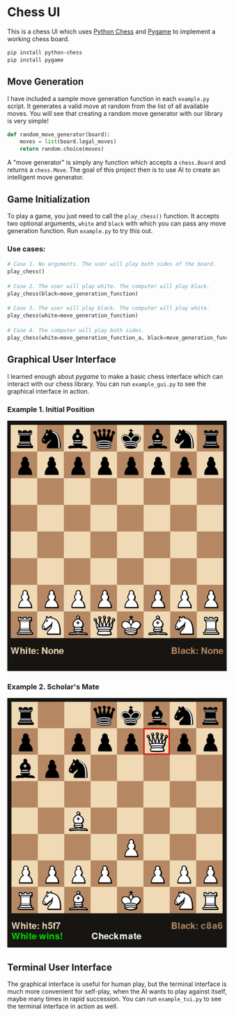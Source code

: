 # Chess UI

This is a chess UI which uses [Python Chess](https://python-chess.readthedocs.io/en/latest/)
and [Pygame](https://www.pygame.org/docs/) to implement a working chess board.

 ```bash
 pip install python-chess
 pip install pygame
 ````

## Move Generation

I have included a sample move generation function in each `example.py` script. It generates a valid move at random from the list
of all available moves. You will see that creating a random move generator with our library is very simple!

```python
def random_move_generator(board):
    moves = list(board.legal_moves)
    return random.choice(moves)
```

A "move generator" is simply any function which accepts a `chess.Board` and returns a `chess.Move`.
The goal of this project then is to use AI to create an intelligent move generator.

## Game Initialization

To play a game, you just need to call the `play_chess()` function. It accepts two optional arguments,
`white` and `black` with which you can pass any move generation function.
Run `example.py` to try this out.

### Use cases:
```python
# Case 1. No arguments. The user will play both sides of the board.
play_chess()

# Case 2. The user will play white. The computer will play black.
play_chess(black=move_generation_function)

# Case 3. The user will play black. The computer will play white.
play_chess(white=move_generation_function)

# Case 4. The computer will play both sides.
play_chess(white=move_generation_function_a, black=move_generation_function_b)
```


## Graphical User Interface

I learned enough about *pygame* to make a basic chess interface which can interact with our chess library.
You can run `example_gui.py` to see the graphical interface in action.

### Example 1. Initial Position

![Initial Position](interface/images/initial_pos.png)

### Example 2. Scholar's Mate

![Fool's Mate](interface/images/scholars_mate.png)


## Terminal User Interface

The graphical interface is useful for human play, but the terminal interface is much more convenient
for self-play, when the AI wants to play against itself, maybe many times in rapid succession.
You can run `example_tui.py` to see the terminal interface in action as well.

